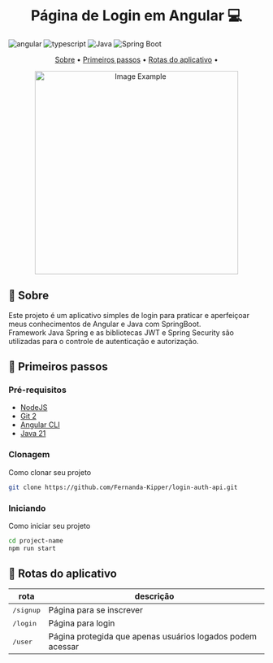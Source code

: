[TYPESCRIPT__BADGE]: https://img.shields.io/badge/typescript-D4FAFF?style=for-the-badge&logo=typescript
[ANGULAR__BADGE]: https://img.shields.io/badge/Angular-red?style=for-the-badge&logo=angular
[JAVA]: https://img.shields.io/badge/java-D4FAFF?style=for-the-badge&logo=java
[SPRINGBOOT]: https://img.shields.io/badge/springboot-D4FAFF?style=for-the-badge&logo=spring

<h1 align="center" style="font-weight: bold;">Página de Login em Angular 💻</h1>

![angular][ANGULAR__BADGE]
![typescript][TYPESCRIPT__BADGE]
![Java][JAVA]
![Spring Boot][SPRINGBOOT]

<p align="center">
 <a href="#about">Sobre</a> • 
 <a href="#started">Primeiros passos</a> • 
 <a href="#started">Rotas do aplicativo</a> • 
</p>


<p align="center">
    <img src="./.github/login.png" alt="Image Example" width="400px">
</p>

<h2 id="started">📌 Sobre</h2>

Este projeto é um aplicativo simples de login para praticar e aperfeiçoar meus conhecimentos de Angular e Java com SpringBoot. <br>
Framework Java Spring e as bibliotecas JWT e Spring Security são utilizadas para o controle de autenticação e autorização.

<h2 id="started">🚀 Primeiros passos</h2>

<h3>Pré-requisitos</h3>

- [NodeJS](https://nodejs.org/)
- [Git 2](https://github.com)
- [Angular CLI](https://angular.io/cli)
- [Java 21](https://www.oracle.com/br/java/technologies/downloads/#java21)

<h3>Clonagem</h3>

Como clonar seu projeto

```bash
git clone https://github.com/Fernanda-Kipper/login-auth-api.git
```

<h3>Iniciando</h3>

Como iniciar seu projeto

```bash
cd project-name
npm run start
```

<h2 id="routes">📍 Rotas do aplicativo</h2>

| rota               | descrição                                          
|----------------------|-----------------------------------------------------
| <kbd>/signup</kbd>     | Página para se inscrever
| <kbd>/login</kbd>     | Página para login
| <kbd>/user</kbd>     | Página protegida que apenas usuários logados podem acessar
